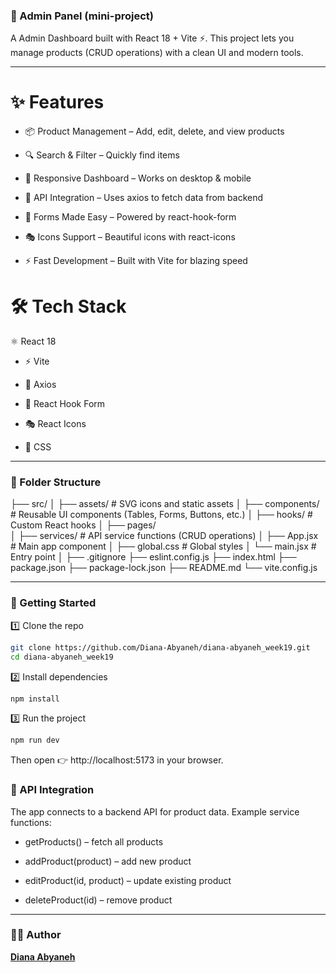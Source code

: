 ### 🛒 Admin Panel (mini-project)

A Admin Dashboard built with React 18 + Vite ⚡.
This project lets you manage products (CRUD operations) with a clean UI and modern tools.

---

# ✨ Features

- 📦 Product Management – Add, edit, delete, and view products

- 🔍 Search & Filter – Quickly find items

- 🎨 Responsive Dashboard – Works on desktop & mobile

- 📡 API Integration – Uses axios to fetch data from backend

- 📝 Forms Made Easy – Powered by react-hook-form

- 🎭 Icons Support – Beautiful icons with react-icons

- ⚡ Fast Development – Built with Vite for blazing speed

# 🛠️ Tech Stack

⚛️ React 18

- ⚡ Vite

- 📡 Axios

- 📝 React Hook Form

- 🎭 React Icons

- 🎨 CSS

---

### 📁 Folder Structure

├── src/
│ ├── assets/ # SVG icons and static assets
│ ├── components/ # Reusable UI components (Tables, Forms, Buttons, etc.)
│ ├── hooks/ # Custom React hooks
│ ├── pages/  
│ ├── services/ # API service functions (CRUD operations)
│ ├── App.jsx # Main app component
│ ├── global.css # Global styles
│ └── main.jsx # Entry point
│
├── .gitignore
├── eslint.config.js
├── index.html
├── package.json
├── package-lock.json
├── README.md
└── vite.config.js

---

### 🚀 Getting Started

1️⃣ Clone the repo

```bash
git clone https://github.com/Diana-Abyaneh/diana-abyaneh_week19.git
cd diana-abyaneh_week19
```

2️⃣ Install dependencies

```bash
npm install
```

3️⃣ Run the project

```bash
npm run dev
```

Then open 👉 http://localhost:5173 in your browser.

### 📡 API Integration

The app connects to a backend API for product data.
Example service functions:

- getProducts() – fetch all products

- addProduct(product) – add new product

- editProduct(id, product) – update existing product

- deleteProduct(id) – remove product

---

### 👩‍💻 Author

[**Diana Abyaneh**](https://github.com/Diana-Abyaneh)
